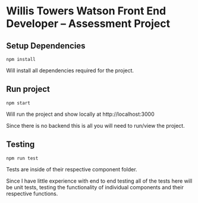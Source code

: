 # Willis Towers Watson Front End Developer – Assessment Project

## Setup Dependencies

`npm install`

Will install all dependencies required for the project.

## Run project

`npm start`

Will run the project and show locally at http://localhost:3000

Since there is no backend this is all you will need to run/view the project.

## Testing

`npm run test`

Tests are inside of their respective component folder.

Since I have little experience with end to end testing all of the tests here will be unit tests, testing the functionality of individual components and their respective functions.
